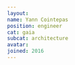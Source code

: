 ```yaml
---
layout:
name: Yann Cointepas
position: engineer
cat: gaia
subcat: architecture
avatar:
joined: 2016
---
```


